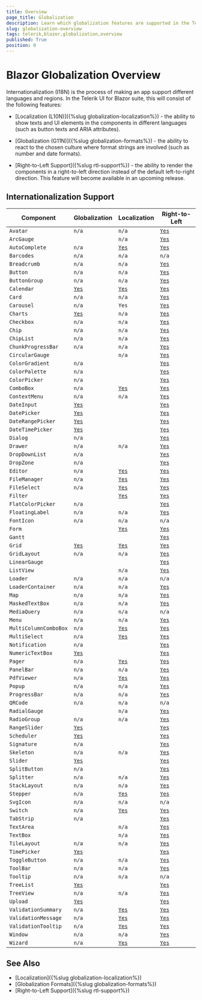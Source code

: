 ```yaml
---
title: Overview
page_title: Globalization
description: Learn which globalization features are supported in the Telerik UI for Blazor components suite.
slug: globalization-overview
tags: telerik,blazor,globalization,overview
published: True
position: 0
---
```


# Blazor Globalization Overview

Internationalization (I18N) is the process of making an app support different languages and regions. In the Telerik UI for Blazor suite, this will consist of the following features:

* [Localization (L10N)]({%slug globalization-localization%}) - the ability to show texts and UI elements in the components in different languages (such as button texts and ARIA attributes).

* [Globalization (G11N)]({%slug globalization-formats%}) - the ability to react to the chosen culture where format strings are involved (such as number and date formats).

* [Right-to-Left Support]({%slug rtl-support%}) - the ability to render the components in a right-to-left direction instead of the default left-to-right direction. This feature will become available in an upcoming release.


## Internationalization Support

| Component | Globalization | Localization| Right-to-Left |
|---|---|---|---|
| `Avatar` | `n/a` | `n/a` | [`Yes`]() |
| `ArcGauge` |  | `n/a` | [`Yes`](https://demos.telerik.com/blazor-ui/arcgauge/rtl) |
| `AutoComplete` | `n/a` | [`Yes`](https://demos.telerik.com/blazor-ui/autocomplete/localization) | [`Yes`](https://demos.telerik.com/blazor-ui/autocomplete/rtl) |
| `Barcodes` | `n/a` | `n/a` | `n/a` |
| `Breadcrumb` | `n/a` | `n/a` | [`Yes`](https://demos.telerik.com/blazor-ui/breadcrumb/rtl) |
| `Button` | `n/a` | `n/a` | [`Yes`](https://demos.telerik.com/blazor-ui/button/rtl) |
| `ButtonGroup` | `n/a` | `n/a` | [`Yes`](https://demos.telerik.com/blazor-ui/buttongroup/rtl) |
| `Calendar` | [`Yes`](https://demos.telerik.com/blazor-ui/calendar/globalization) | [`Yes`](https://demos.telerik.com/blazor-ui/calendar/globalization) | [`Yes`](https://demos.telerik.com/blazor-ui/calendar/rtl) |
| `Card` | `n/a` | `n/a` | [`Yes`](https://demos.telerik.com/blazor-ui/card/rtl) |
| `Carousel` | `n/a` | `Yes` | [`Yes`](https://demos.telerik.com/blazor-ui/carousel/rtl) |
| `Charts` | [`Yes`](https://demos.telerik.com/blazor-ui/chart/globalization) | `n/a` | [`Yes`](https://demos.telerik.com/blazor-ui/chart/rtl) |
| `Checkbox` | `n/a` | `n/a` | [`Yes`]() |
| `Chip` | `n/a` | `n/a` | [`Yes`](https://demos.telerik.com/blazor-ui/chip/rtl) |
| `ChipList` | `n/a` | `n/a` | [`Yes`](https://demos.telerik.com/blazor-ui/chiplist/rtl) |
| `ChunkProgressBar` | `n/a` | `n/a` | [`Yes`](https://demos.telerik.com/blazor-ui/chunkprogressbar/rtl) |
| `CircularGauge` |  | `n/a` | [`Yes`](https://demos.telerik.com/blazor-ui/circulargauge/rtl) |
| `ColorGradient` | `n/a` |  | [`Yes`](https://demos.telerik.com/blazor-ui/colorgradient/rtl) |
| `ColorPalette` | `n/a` |  | [`Yes`](https://demos.telerik.com/blazor-ui/colorpalette/rtl) |
| `ColorPicker` | `n/a` |  | [`Yes`](https://demos.telerik.com/blazor-ui/colorpicker/rtl) |
| `ComboBox` | `n/a` | [`Yes`](https://demos.telerik.com/blazor-ui/combobox/localization) | [`Yes`](https://demos.telerik.com/blazor-ui/combobox/rtl) |
| `ContextMenu` | `n/a` | `n/a` | [`Yes`](https://demos.telerik.com/blazor-ui/contextmenu/rtl) |
| `DateInput` | [`Yes`](https://demos.telerik.com/blazor-ui/dateinput/globalization) |  | [`Yes`](https://demos.telerik.com/blazor-ui/dateinput/rtl) |
| `DatePicker` | [`Yes`](https://demos.telerik.com/blazor-ui/datepicker/globalization) |  | [`Yes`](https://demos.telerik.com/blazor-ui/datepicker/rtl) |
| `DateRangePicker` | [`Yes`](https://demos.telerik.com/blazor-ui/daterangepicker/globalization) |  | [`Yes`](https://demos.telerik.com/blazor-ui/daterangepicker/rtl) |
| `DateTimePicker` | [`Yes`](https://demos.telerik.com/blazor-ui/datetimepicker/globalization) |  | [`Yes`](https://demos.telerik.com/blazor-ui/datetimepicker/rtl) |
| `Dialog` | `n/a` |  | [`Yes`](https://demos.telerik.com/blazor-ui/dialog/rtl) |
| `Drawer` | `n/a` | `n/a` | [`Yes`](https://demos.telerik.com/blazor-ui/drawer/rtl) |
| `DropDownList` | `n/a` |  | [`Yes`](https://demos.telerik.com/blazor-ui/dropdownlist/rtl) |
| `DropZone` | `n/a` |  | [`Yes`](https://demos.telerik.com/blazor-ui/dropzone/rtl) |
| `Editor` | `n/a` | [`Yes`](https://demos.telerik.com/blazor-ui/editor/localization) | [`Yes`](https://demos.telerik.com/blazor-ui/editor/rtl) |
| `FileManager` | `n/a` | [`Yes`](https://demos.telerik.com/blazor-ui/filemanager/localization) | [`Yes`](https://demos.telerik.com/blazor-ui/filemanager/rtl) |
| `FileSelect` | `n/a` | [`Yes`](https://demos.telerik.com/blazor-ui/fileselect/globalization) | [`Yes`](https://demos.telerik.com/blazor-ui/fileselect/rtl) |
| `Filter` |  | [`Yes`](https://demos.telerik.com/blazor-ui/filter/localization) | [`Yes`](https://demos.telerik.com/blazor-ui/filter/rtl) |
| `FlatColorPicker` | `n/a` |  | [`Yes`](https://demos.telerik.com/blazor-ui/flatcolorpicker/rtl) |
| `FloatingLabel` | `n/a` | `n/a` | [`Yes`](https://demos.telerik.com/blazor-ui/floatinglabel/rtl) |
| `FontIcon` | `n/a` | `n/a` | `n/a` |
| `Form` |  | [`Yes`](https://demos.telerik.com/blazor-ui/form/localization) | [`Yes`](https://demos.telerik.com/blazor-ui/form/rtl) |
| `Gantt` |  |  | [`Yes`]() |
| `Grid` | [`Yes`](https://demos.telerik.com/blazor-ui/grid/globalization) | [`Yes`](https://demos.telerik.com/blazor-ui/grid/globalization) | [`Yes`](https://demos.telerik.com/blazor-ui/grid/rtl) |
| `GridLayout` | `n/a` | `n/a` | [`Yes`]() |
| `LinearGauge` |  |  | [`Yes`](https://demos.telerik.com/blazor-ui/lineargauge/rtl) |
| `ListView` |  | `n/a` | [`Yes`](https://demos.telerik.com/blazor-ui/listview/rtl) |
| `Loader` | `n/a` | `n/a` | `n/a` |
| `LoaderContainer` | `n/a` | `n/a` | [`Yes`](https://demos.telerik.com/blazor-ui/loadercontainer/rtl) |
| `Map` | `n/a` | `n/a` | [`Yes`]() |
| `MaskedTextBox` | `n/a` | `n/a` | [`Yes`](https://demos.telerik.com/blazor-ui/maskedtextbox/rtl) |
| `MediaQuery` | `n/a` | `n/a` | `n/a` |
| `Menu` | `n/a` | `n/a` | [`Yes`](https://demos.telerik.com/blazor-ui/menu/rtl) |
| `MultiColumnComboBox` | `n/a` | [`Yes`](https://demos.telerik.com/blazor-ui/multicolumncombobox/localization) | [`Yes`](https://demos.telerik.com/blazor-ui/multicolumncombobox/rtl) |
| `MultiSelect` | `n/a` | [`Yes`](https://demos.telerik.com/blazor-ui/multiselect/localization) | [`Yes`](https://demos.telerik.com/blazor-ui/multiselect/rtl) |
| `Notification` | `n/a` |  | [`Yes`](https://demos.telerik.com/blazor-ui/notification/rtl) |
| `NumericTextBox` | [`Yes`](https://demos.telerik.com/blazor-ui/numerictextbox/globalization) |  | [`Yes`](https://demos.telerik.com/blazor-ui/numerictextbox/rtl) |
| `Pager` | `n/a` | [`Yes`](https://demos.telerik.com/blazor-ui/pager/localization) | [`Yes`](https://demos.telerik.com/blazor-ui/pager/rtl) |
| `PanelBar` | `n/a` | `n/a` | [`Yes`](https://demos.telerik.com/blazor-ui/panelbar/rtl) |
| `PdfViewer` | `n/a` | [`Yes`](https://demos.telerik.com/blazor-ui/pdfviewer/localization) | [`Yes`](https://demos.telerik.com/blazor-ui/pdfviewer/rtl) |
| `Popup` | `n/a` | `n/a` | [`Yes`]() |
| `ProgressBar` | `n/a` | `n/a` | [`Yes`](https://demos.telerik.com/blazor-ui/progressbar/rtl) |
| `QRCode` | `n/a` | `n/a` | `n/a` |
| `RadialGauge` |  | `n/a` | [`Yes`](https://demos.telerik.com/blazor-ui/radialgauge/rtl) |
| `RadioGroup` | `n/a` | `n/a` | [`Yes`](https://demos.telerik.com/blazor-ui/radiogroup/rtl) |
| `RangeSlider` | [`Yes`](https://demos.telerik.com/blazor-ui/rangeslider/globalization) |  | [`Yes`](https://demos.telerik.com/blazor-ui/rangeslider/rtl) |
| `Scheduler` | [`Yes`](https://demos.telerik.com/blazor-ui/scheduler/globalization) |  | [`Yes`]() |
| `Signature` | `n/a` |  | [`Yes`](https://demos.telerik.com/blazor-ui/signature/rtl) |
| `Skeleton` | `n/a` | `n/a` | [`Yes`]() |
| `Slider` | [`Yes`](https://demos.telerik.com/blazor-ui/slider/globalization) |  | [`Yes`](https://demos.telerik.com/blazor-ui/slider/rtl) |
| `SplitButton` | `n/a` |  | [`Yes`](https://demos.telerik.com/blazor-ui/splitbutton/rtl) |
| `Splitter` | `n/a` | `n/a` | [`Yes`](https://demos.telerik.com/blazor-ui/splitter/rtl) |
| `StackLayout` | `n/a` | `n/a` | [`Yes`]() |
| `Stepper` | `n/a` | [`Yes`](https://demos.telerik.com/blazor-ui/stepper/localization) | [`Yes`](https://demos.telerik.com/blazor-ui/stepper/rtl) |
| `SvgIcon` | `n/a` | `n/a` | `n/a` |
| `Switch` | `n/a` | [`Yes`](https://demos.telerik.com/blazor-ui/switch/localization) | [`Yes`](https://demos.telerik.com/blazor-ui/switch/rtl) |
| `TabStrip` | `n/a` |  | [`Yes`](https://demos.telerik.com/blazor-ui/tabstrip/rtl) |
| `TextArea` |  | `n/a` | [`Yes`](https://demos.telerik.com/blazor-ui/textarea/rtl) |
| `TextBox` |  | `n/a` | [`Yes`](https://demos.telerik.com/blazor-ui/textbox/rtl) |
| `TileLayout` | `n/a` | `n/a` | [`Yes`](https://demos.telerik.com/blazor-ui/tilelayout/rtl) |
| `TimePicker` | [`Yes`](https://demos.telerik.com/blazor-ui/timepicker/globalization) |  | [`Yes`](https://demos.telerik.com/blazor-ui/timepicker/rtl) |
| `ToggleButton` | `n/a` | `n/a` | [`Yes`](https://demos.telerik.com/blazor-ui/togglebutton/rtl) |
| `ToolBar` | `n/a` | `n/a` | [`Yes`](https://demos.telerik.com/blazor-ui/toolbar/rtl) |
| `Tooltip` | `n/a` | `n/a` | `n/a` |
| `TreeList` | [`Yes`](https://demos.telerik.com/blazor-ui/treelist/globalization) |  | [`Yes`](https://demos.telerik.com/blazor-ui/treelist/rtl) |
| `TreeView` | `n/a` | `n/a` | [`Yes`](https://demos.telerik.com/blazor-ui/treeview/rtl) |
| `Upload` | [`Yes`](https://demos.telerik.com/blazor-ui/upload/globalization) |  | [`Yes`](https://demos.telerik.com/blazor-ui/upload/rtl) |
| `ValidationSummary` | `n/a` | [`Yes`](https://demos.telerik.com/blazor-ui/validation/validation-summary/localization) | [`Yes`]() |
| `ValidationMessage` | `n/a` | [`Yes`](https://demos.telerik.com/blazor-ui/validation/validation-message/localization) | [`Yes`]() |
| `ValidationTooltip` | `n/a` | [`Yes`](https://demos.telerik.com/blazor-ui/validation/validation-tooltip/localization) | [`Yes`]() |
| `Window` | `n/a` | `n/a` | [`Yes`](https://demos.telerik.com/blazor-ui/window/rtl) |
| `Wizard` | `n/a` | [`Yes`](https://demos.telerik.com/blazor-ui/wizard/localization) | [`Yes`](https://demos.telerik.com/blazor-ui/wizard/rtl) |

## See Also

  * [Localization]({%slug globalization-localization%})
  * [Globalization Formats]({%slug globalization-formats%})
  * [Right-to-Left Support]({%slug rtl-support%})

